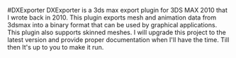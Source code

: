 #DXExporter
DXExporter is a 3ds max export plugin for 3DS MAX 2010 that I wrote back in 2010.
This plugin exports mesh and animation data from 3dsmax into a binary format that can be used by graphical
applications.
This plugin also supports skinned meshes.
I will upgrade this project to the latest version and provide proper documentation when I'll have the time.
Till then It's up to you to make it run.